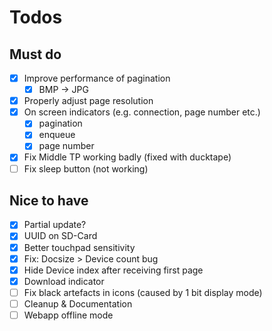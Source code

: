 # Todos

## Must do

- [x] Improve performance of pagination
  - [x] BMP -> JPG
- [x] Properly adjust page resolution
- [x] On screen indicators (e.g. connection, page number etc.)
  - [x] pagination
  - [x] enqueue
  - [x] page number
- [x] Fix Middle TP working badly (fixed with ducktape)
- [ ] Fix sleep button (not working)

## Nice to have

- [x] Partial update?
- [x] UUID on SD-Card
- [x] Better touchpad sensitivity
- [x] Fix: Docsize > Device count bug
- [x] Hide Device index after receiving first page
- [x] Download indicator
- [ ] Fix black artefacts in icons (caused by 1 bit display mode)
- [ ] Cleanup & Documentation
- [ ] Webapp offline mode
